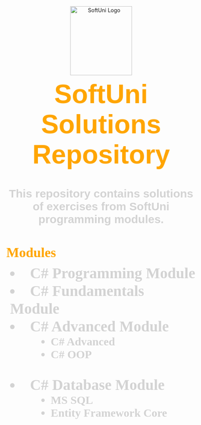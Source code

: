 <div align="center">
  <img src="https://upload.wikimedia.org/wikipedia/commons/7/76/Logo_Software_University_%28SoftUni%29_-_blue.png" alt="SoftUni Logo" width="164" height="183">
</div>

<h1 align="center" style="font-family: Arial, sans-serif; font-size: 70px; font-weight: bold; color: #FFA500; margin-top: 10px;">SoftUni Solutions Repository</h1>

<p align="center" style="font-family: Arial, sans-serif; font-size: 30px; color: #d3d3d3; font-weight: bold;">This repository contains solutions of exercises from SoftUni programming modules.</p>

<h2 align="left" style="font-family: Georgia; font-size: 36px; font-weight: bold; color: #FFA500; margin-bottom: 10px;">Modules</h2>

<li style="font-family: Georgia; font-size: 40px; margin-left: 10px; list-style-type: disc; color: #d3d3d3; font-weight: bold;">C# Programming Module</h3>
<li style="font-family: Georgia; font-size: 40px; margin-left: 10px; list-style-type: disc; color: #d3d3d3; font-weight: bold;">C# Fundamentals Module</h3>
<li style="font-family: Georgia; font-size: 40px; margin-left: 10px; list-style-type: disc; color: #d3d3d3; font-weight: bold;">C# Advanced Module</h3>
<ul style="margin-left: 40px;">
  <li style="font-family: Georgia; font-size: 30px; list-style-type: disc; color: #d3d3d3;">C# Advanced</strong></li>
  <li style="font-family: Georgia; font-size: 30px; list-style-type: disc; color: #d3d3d3;">C# OOP</li>
</ul>
<li style="font-family: Georgia; font-size: 40px; margin-left: 10px; list-style-type: disc; color: #d3d3d3; font-weight: bold;">C# Database Module</h3>
<ul style="margin-left: 40px;">
  <li style="font-family: Georgia; font-size: 30px; list-style-type: disc; color: #d3d3d3;">MS SQL</strong></li>
  <li style="font-family: Georgia; font-size: 30px; list-style-type: disc; color: #d3d3d3;">Entity Framework Core</li>
</ul>
